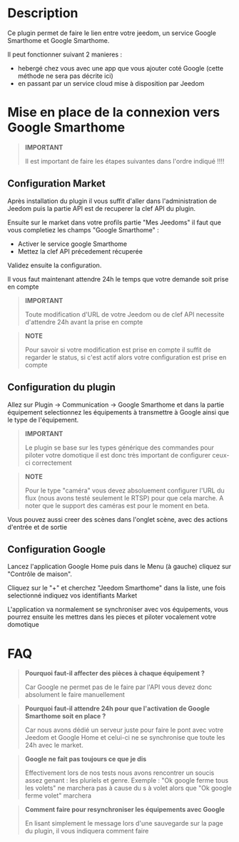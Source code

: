 # Description

Ce plugin permet de faire le lien entre votre jeedom, un service Google Smarthome et Google Smarthome.

Il peut fonctionner suivant 2 manieres : 

- hebergé chez vous avec une app que vous ajouter coté Google (cette méthode ne sera pas décrite ici)
- en passant par un service cloud mise à disposition par Jeedom

# Mise en place de la connexion vers Google Smarthome

> **IMPORTANT**
>
> Il est important de faire les étapes suivantes dans l'ordre indiqué !!!!

## Configuration Market

Après installation du plugin il vous suffit d'aller dans l'administration de Jeedom puis la partie API est de recuperer la clef API du plugin.

Ensuite sur le market dans votre profils partie "Mes Jeedoms" il faut que vous completiez les champs "Google Smarthome" : 

- Activer le service google Smarthome
- Mettez la clef API précedement récuperée

Validez ensuite la configuration. 

Il vous faut maintenant attendre 24h le temps que votre demande soit prise en compte

> **IMPORTANT**
>
> Toute modification d'URL de votre Jeedom ou de clef API necessite d'attendre 24h avant la prise en compte

> **NOTE**
>
> Pour savoir si votre modification est prise en compte il suffit de regarder le status, si c'est actif alors votre configuration est prise en compte

## Configuration du plugin

Allez sur Plugin -> Communication -> Google Smarthome et dans la partie équipement selectionnez les équipements à transmettre à Google ainsi que le type de l'équipement.

> **IMPORTANT**
>
> Le plugin se base sur les types générique des commandes pour piloter votre domotique il est donc très important de configurer ceux-ci correctement

> **NOTE**
>
> Pour le type "caméra" vous devez absoluement configurer l'URL du flux (nous avons testé seulement le RTSP) pour que cela marche.
> A noter que le support des caméras est pour le moment en beta.

Vous pouvez aussi creer des scènes dans l'onglet scène, avec des actions d'entrée et de sortie 

## Configuration Google

Lancez l'application Google Home puis dans le Menu (à gauche) cliquez sur "Contrôle de maison".

Cliquez sur le "+" et cherchez "Jeedom Smarthome" dans la liste, une fois selectionné indiquez vos identifiants Market

L'application va normalement se synchroniser avec vos équipements, vous pourrez ensuite les mettres dans les pieces et piloter vocalement votre domotique

# FAQ

>**Pourquoi faut-il affecter des pièces à chaque équipement ?**
>
>Car Google ne permet pas de le faire par l'API vous devez donc absolument le faire manuellement

>**Pourquoi faut-il attendre 24h pour que l'activation de Google Smarthome soit en place ?**
>
>Car nous avons dédié un serveur juste pour faire le pont avec votre Jeedom et Google Home et celui-ci ne se synchronise que toute les 24h avec le market.

>**Google ne fait pas toujours ce que je dis**
>
> Effectivement lors de nos tests nous avons rencontrer un soucis assez genant : les pluriels et genre.
> Exemple : "Ok google ferme tous les volets" ne marchera pas à cause du s à volet alors que "Ok google ferme volet" marchera

>**Comment faire pour resynchroniser les équipements avec Google**
>
> En lisant simplement le message lors d'une sauvegarde sur la page du plugin, il vous indiquera comment faire